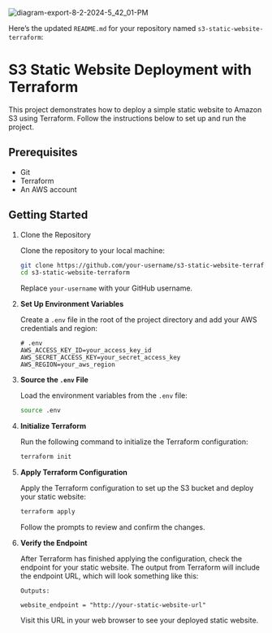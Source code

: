 

![diagram-export-8-2-2024-5_42_01-PM](https://github.com/user-attachments/assets/670ac519-53cf-41c4-bd8a-ce52ba24aacf)


Here’s the updated `README.md` for your repository named `s3-static-website-terraform`:


# S3 Static Website Deployment with Terraform

This project demonstrates how to deploy a simple static website to Amazon S3 using Terraform. Follow the instructions below to set up and run the project.

## Prerequisites

- Git
- Terraform
- An AWS account

## Getting Started

1. Clone the Repository

   Clone the repository to your local machine:

   ```bash
   git clone https://github.com/your-username/s3-static-website-terraform.git
   cd s3-static-website-terraform
   ```

   Replace `your-username` with your GitHub username.

2. **Set Up Environment Variables**

   Create a `.env` file in the root of the project directory and add your AWS credentials and region:

   ```dotenv
   # .env
   AWS_ACCESS_KEY_ID=your_access_key_id
   AWS_SECRET_ACCESS_KEY=your_secret_access_key
   AWS_REGION=your_aws_region
   ```

3. **Source the `.env` File**

   Load the environment variables from the `.env` file:

   ```bash
   source .env
   ```

4. **Initialize Terraform**

   Run the following command to initialize the Terraform configuration:

   ```bash
   terraform init
   ```

5. **Apply Terraform Configuration**

   Apply the Terraform configuration to set up the S3 bucket and deploy your static website:

   ```bash
   terraform apply
   ```

   Follow the prompts to review and confirm the changes.

6. **Verify the Endpoint**

   After Terraform has finished applying the configuration, check the endpoint for your static website. The output from Terraform will include the endpoint URL, which will look something like this:

   ```plaintext
   Outputs:

   website_endpoint = "http://your-static-website-url"
   ```

   Visit this URL in your web browser to see your deployed static website.

